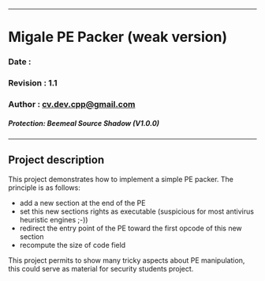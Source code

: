 ____
# Migale PE Packer (weak version)
### Date      : 
### Revision  : 1.1
### Author    : cv.dev.cpp@gmail.com
##### Protection: Beemeal Source Shadow (V1.0.0) 
____

## __Project description__
This project demonstrates how to implement a simple PE packer.
The principle is as follows:
- add a new section at the end of the PE
- set this new sections rights as executable (suspicious for most antivirus heuristic engines ;-))
- redirect the entry point of the PE toward the first opcode of this new section
- recompute the size of code field

This project permits to show many tricky aspects about PE manipulation, this could
serve as material for security students project. 
